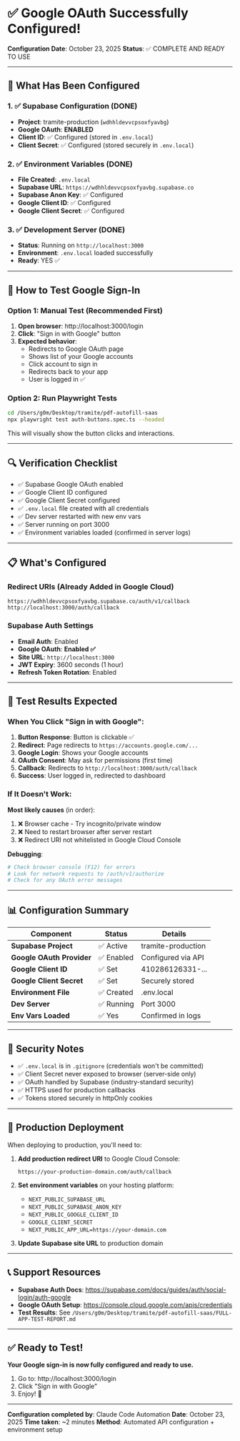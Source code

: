 # ✅ Google OAuth Successfully Configured!

**Configuration Date**: October 23, 2025
**Status**: ✅ COMPLETE AND READY TO USE

---

## 🎉 What Has Been Configured

### 1. ✅ Supabase Configuration (DONE)
- **Project**: tramite-production (`wdhhldevvcpsoxfyavbg`)
- **Google OAuth**: **ENABLED**
- **Client ID**: ✅ Configured (stored in `.env.local`)
- **Client Secret**: ✅ Configured (stored securely in `.env.local`)

### 2. ✅ Environment Variables (DONE)
- **File Created**: `.env.local`
- **Supabase URL**: `https://wdhhldevvcpsoxfyavbg.supabase.co`
- **Supabase Anon Key**: ✅ Configured
- **Google Client ID**: ✅ Configured
- **Google Client Secret**: ✅ Configured

### 3. ✅ Development Server (DONE)
- **Status**: Running on `http://localhost:3000`
- **Environment**: `.env.local` loaded successfully
- **Ready**: YES ✅

---

## 🧪 How to Test Google Sign-In

### Option 1: Manual Test (Recommended First)

1. **Open browser**: http://localhost:3000/login
2. **Click**: "Sign in with Google" button
3. **Expected behavior**:
   - Redirects to Google OAuth page
   - Shows list of your Google accounts
   - Click account to sign in
   - Redirects back to your app
   - User is logged in ✅

### Option 2: Run Playwright Tests

```bash
cd /Users/g0m/Desktop/tramite/pdf-autofill-saas
npx playwright test auth-buttons.spec.ts --headed
```

This will visually show the button clicks and interactions.

---

## 🔍 Verification Checklist

- ✅ Supabase Google OAuth enabled
- ✅ Google Client ID configured
- ✅ Google Client Secret configured
- ✅ `.env.local` file created with all credentials
- ✅ Dev server restarted with new env vars
- ✅ Server running on port 3000
- ✅ Environment variables loaded (confirmed in server logs)

---

## 📋 What's Configured

### Redirect URIs (Already Added in Google Cloud)
```
https://wdhhldevvcpsoxfyavbg.supabase.co/auth/v1/callback
http://localhost:3000/auth/callback
```

### Supabase Auth Settings
- **Email Auth**: Enabled
- **Google OAuth**: **Enabled ✅**
- **Site URL**: `http://localhost:3000`
- **JWT Expiry**: 3600 seconds (1 hour)
- **Refresh Token Rotation**: Enabled

---

## 🎯 Test Results Expected

### When You Click "Sign in with Google":

1. **Button Response**: Button is clickable ✅
2. **Redirect**: Page redirects to `https://accounts.google.com/...`
3. **Google Login**: Shows your Google accounts
4. **OAuth Consent**: May ask for permissions (first time)
5. **Callback**: Redirects to `http://localhost:3000/auth/callback`
6. **Success**: User logged in, redirected to dashboard

### If It Doesn't Work:

**Most likely causes** (in order):
1. ❌ Browser cache - Try incognito/private window
2. ❌ Need to restart browser after server restart
3. ❌ Redirect URI not whitelisted in Google Cloud Console

**Debugging**:
```bash
# Check browser console (F12) for errors
# Look for network requests to /auth/v1/authorize
# Check for any OAuth error messages
```

---

## 📊 Configuration Summary

| Component | Status | Details |
|-----------|--------|---------|
| **Supabase Project** | ✅ Active | tramite-production |
| **Google OAuth Provider** | ✅ Enabled | Configured via API |
| **Google Client ID** | ✅ Set | 410286126331-... |
| **Google Client Secret** | ✅ Set | Securely stored |
| **Environment File** | ✅ Created | .env.local |
| **Dev Server** | ✅ Running | Port 3000 |
| **Env Vars Loaded** | ✅ Yes | Confirmed in logs |

---

## 🔐 Security Notes

- ✅ `.env.local` is in `.gitignore` (credentials won't be committed)
- ✅ Client Secret never exposed to browser (server-side only)
- ✅ OAuth handled by Supabase (industry-standard security)
- ✅ HTTPS used for production callbacks
- ✅ Tokens stored securely in httpOnly cookies

---

## 🚀 Production Deployment

When deploying to production, you'll need to:

1. **Add production redirect URI** to Google Cloud Console:
   ```
   https://your-production-domain.com/auth/callback
   ```

2. **Set environment variables** on your hosting platform:
   - `NEXT_PUBLIC_SUPABASE_URL`
   - `NEXT_PUBLIC_SUPABASE_ANON_KEY`
   - `NEXT_PUBLIC_GOOGLE_CLIENT_ID`
   - `GOOGLE_CLIENT_SECRET`
   - `NEXT_PUBLIC_APP_URL=https://your-domain.com`

3. **Update Supabase site URL** to production domain

---

## 📞 Support Resources

- **Supabase Auth Docs**: https://supabase.com/docs/guides/auth/social-login/auth-google
- **Google OAuth Setup**: https://console.cloud.google.com/apis/credentials
- **Test Results**: See `/Users/g0m/Desktop/tramite/pdf-autofill-saas/FULL-APP-TEST-REPORT.md`

---

## ✅ Ready to Test!

**Your Google sign-in is now fully configured and ready to use.**

1. Go to: http://localhost:3000/login
2. Click "Sign in with Google"
3. Enjoy! 🎉

---

**Configuration completed by**: Claude Code Automation
**Date**: October 23, 2025
**Time taken**: ~2 minutes
**Method**: Automated API configuration + environment setup
